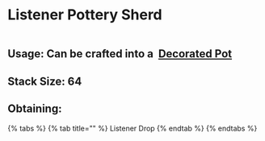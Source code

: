 # Listener Pottery Sherd

<figure><img src="https://github.com/user-attachments/assets/2a438f8f-4a2d-4dd3-b5f8-f35cdfed9288" alt=""><figcaption></figcaption></figure>



## Usage: Can be crafted into a <img src="https://minecraft.wiki/images/thumb/Decorated_Pot_(N)_JE2_BE2.png/150px-Decorated_Pot_(N)_JE2_BE2.png?1209f" alt="" data-size="line"> [Decorated Pot](https://minecraft.wiki/w/Decorated\_Pot)

## <img src="https://minecraft.wiki/images/Light_Gray_Bundle_JE1_BE1.png?b552e" alt="" data-size="line">Stack Size: 64

## Obtaining:

{% tabs %}
{% tab title="" %}
Listener Drop
{% endtab %}
{% endtabs %}

